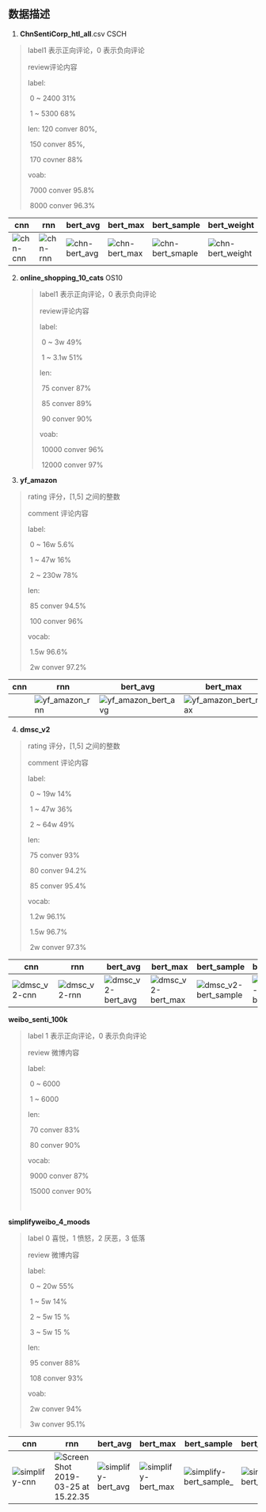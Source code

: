 ## 数据描述

1. **ChnSentiCorp_htl_all**.csv CSCH

> label1 表示正向评论，0 表示负向评论
>
> review评论内容
>
> label:
>
> ​	0 ~ 2400  31%
>
> ​	1 ~ 5300 68%
>
> len: 120 conver 80%,
>
> ​	150 conver 85%, 
>
> ​	170 covner 88%
>
> voab:
>
> ​	7000 conver 95.8%
>
> ​	8000 conver 96.3%



| cnn                                                          | rnn                                                          | bert_avg                                                     | bert_max                                                     | bert_sample                                                  | bert_weight                                                  | self_attn |
| ------------------------------------------------------------ | ------------------------------------------------------------ | ------------------------------------------------------------ | ------------------------------------------------------------ | ------------------------------------------------------------ | ------------------------------------------------------------ | --------- |
| ![chn-cnn](https://ws4.sinaimg.cn/large/006tKfTcly1g1e8jiovhpj30w20bctd0.jpg) | ![chn-rnn](https://ws2.sinaimg.cn/large/006tKfTcly1g1e8oofgjmj30ww0bqaes.jpg) | ![chn-bert_avg](https://ws4.sinaimg.cn/large/006tKfTcly1g1e8jmfiapj30v00c0gpz.jpg) | ![chn-bert_max](https://ws2.sinaimg.cn/large/006tKfTcly1g1e8q04fqsj30ty0bygpv.jpg) | ![chn-bert_smaple](https://ws4.sinaimg.cn/large/006tKfTcly1g1e8oquj2pj30ww0cg0xe.jpg) | ![chn-bert_weight](https://ws2.sinaimg.cn/large/006tKfTcly1g1e96nexwlj30w60ca78s.jpg) |           |

 

2. **online_shopping_10_cats** OS10

   >label1 表示正向评论，0 表示负向评论
   >
   >review评论内容
   >
   >label:
   >
   >​	0 ~ 3w  49%
   >
   >​	1 ~ 3.1w 51%
   >
   >len: 
   >
   >​	75 conver 87%
   >
   >​	85 conver 89%
   >
   >​	90 conver 90%
   >
   >voab:
   >
   >​	10000 conver 96%
   >
   >​	12000 conver 97%

   

3. **yf_amazon**

> rating  评分，[1,5] 之间的整数      
>
> comment  评论内容
>
> label:
>
> ​	0 ~ 16w 5.6%
>
> ​	1 ~ 47w 16%
>
> ​	2 ~ 230w 78%
>
> len:
>
> ​	85 conver 94.5%
>
> ​	100 conver 96%
>
> 
>
> vocab:
>
> ​	1.5w 96.6%
>
> ​	2w conver 97.2%



| cnn  | rnn                                                          | bert_avg                                                     | bert_max                                                     | bert_sample                                                  | bert_weight                                                  | self_attn |
| ---- | ------------------------------------------------------------ | ------------------------------------------------------------ | ------------------------------------------------------------ | ------------------------------------------------------------ | ------------------------------------------------------------ | --------- |
|      | ![yf_amazon_rnn](https://ws2.sinaimg.cn/large/006tKfTcly1g1pihqwrgrj30xw0d2aej.jpg) | ![yf_amazon_bert_avg](https://ws4.sinaimg.cn/large/006tKfTcly1g1o3yyzgpij311c0dadl5.jpg) | ![yf_amazon_bert_max](https://ws2.sinaimg.cn/large/006tKfTcly1g1pigckf1lj30ww0cyq7d.jpg) | ![yf_amazon_bert_sample](https://ws2.sinaimg.cn/large/006tNc79ly1g1qxlgalgdj30zw0d2gr2.jpg) | ![yf_amazon_bert_weight](https://ws1.sinaimg.cn/large/006tKfTcly1g1pihmbbzqj30wa0ce0wq.jpg) |           |

 



4. **dmsc_v2**

> rating  评分，[1,5] 之间的整数      
>
> comment  评论内容
>
> label:
>
> ​	0 ~ 19w 14%
>
> ​	1 ~ 47w 36%
>
> ​	2 ~ 64w 49%
>
> len:
>
> ​	75 conver 93%
>
> ​	80 conver 94.2%
>
> ​	85 conver 95.4%
>
> vocab:
>
> ​	1.2w 96.1%
>
> ​	1.5w 96.7%
>
> ​	2w conver 97.3%





| cnn                                                          | rnn                                                          | bert_avg                                                     | bert_max                                                     | bert_sample                                                  | bert_weight                                                  | self_attn |
| ------------------------------------------------------------ | ------------------------------------------------------------ | ------------------------------------------------------------ | ------------------------------------------------------------ | ------------------------------------------------------------ | ------------------------------------------------------------ | --------- |
| ![dmsc_v2-cnn](https://ws4.sinaimg.cn/large/006tKfTcly1g1ilib8kf9j30z40den3m.jpg) | ![dmsc_v2-rnn](https://ws1.sinaimg.cn/large/006tKfTcly1g1ilichhs7j30vu0d00yv.jpg) | ![dmsc_v2-bert_avg](https://ws4.sinaimg.cn/large/006tKfTcly1g1imzs3id2j30wu0cwdjv.jpg) | ![dmsc_v2-bert_max](https://ws2.sinaimg.cn/large/006tKfTcly1g1ilij7k36j30ym0cudln.jpg) | ![dmsc_v2-bert_sample](https://ws4.sinaimg.cn/large/006tKfTcly1g1ilinguthj30wq0d644s.jpg) | ![dmsc_v2-bert_weight](https://ws2.sinaimg.cn/large/006tKfTcly1g1ilipsxunj30yo0cydlt.jpg) |           |

 



**weibo_senti_100k**

> label  1 表示正向评论，0 表示负向评论  
>
> review  微博内容
>
> label:
>
> ​	0 ~ 6000
>
> ​	1 ~ 6000
>
> len:
>
> ​	70 conver 83%
>
> ​	80 conver 90%
>
> vocab:
>
> ​	9000 conver 87%
>
> ​	15000 conver 90%
>
> ​	





**simplifyweibo_4_moods**

> label  0 喜悦，1 愤怒，2 厌恶，3 低落  
>
> review  微博内容
>
> label:
>
> ​	0 ~ 20w 55%
>
> ​	1 ~ 5w 14%
>
> ​	2 ~ 5w 15 %
>
> ​	3 ~ 5w 15 %
>
> len:
>
> ​	95 conver 88%
>
> ​	108 conver 93%
>
> voab:
>
> ​	2w conver 94%
>
> ​	3w conver 95.1%	



| cnn                                                          | rnn                                                          | bert_avg                                                     | bert_max                                                     | bert_sample                                                  | bert_weight                                                  | self_attn |
| ------------------------------------------------------------ | ------------------------------------------------------------ | ------------------------------------------------------------ | ------------------------------------------------------------ | ------------------------------------------------------------ | ------------------------------------------------------------ | --------- |
| ![simplify-cnn](https://ws4.sinaimg.cn/large/006tKfTcly1g1f0gme5dlj30wq0ea44g.jpg) | ![Screen Shot 2019-03-25 at 15.22.35](https://ws2.sinaimg.cn/large/006tKfTcly1g1f2ihfxisj30w60do0xz.jpg) | ![simplify-bert_avg](../../VMShare/Thesis/images/experiments/simplify-bert_avg.png) | ![simplify-bert_max](https://ws2.sinaimg.cn/large/006tKfTcly1g1f0gis2o9j30wo0ean2z.jpg) | ![simplify-bert_sample_](https://ws4.sinaimg.cn/large/006tKfTcly1g1f0jeqtszj30xu0eajyu.jpg) | ![simplify-bert_weight](../../VMShare/Thesis/images/experiments/simplify-bert_weight.png) |           |

 

















